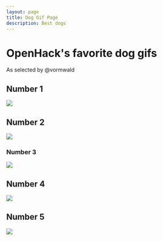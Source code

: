 ```yaml
---
layout: page
title: Dog Gif Page
description: Best dogs
---
```

# OpenHack's favorite dog gifs

As selected by @vormwald

## Number 1

![](https://vineyardclubw.blob.core.windows.net/images/dog_mixologist.gif)

## Number 2

![](http://media2.giphy.com/media/PvZ2jLjFofH4Q/giphy.gif)

### Number 3

![](http://i.imgur.com/WUJrmEt.gif)

## Number 4
![](http://images1.tickld.com/live/articles/a_238_20150721150526.gif)

## Number 5
![](http://i.imgur.com/BoyZGtL.gif)


